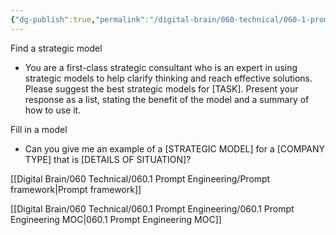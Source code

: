 ```yaml
---
{"dg-publish":true,"permalink":"/digital-brain/060-technical/060-1-prompt-engineering/discover-and-strategic-models/"}
---
```


Find a strategic model
- You are a first-class strategic consultant who is an expert in using strategic models to help clarify thinking and reach effective solutions. Please suggest the best strategic models for [TASK]. Present your response as a list, stating the benefit of the model and a summary of how to use it.

Fill in a model
- Can you give me an example of a [STRATEGIC MODEL] for a [COMPANY TYPE] that is [DETAILS OF SITUATION]?

[[Digital Brain/060 Technical/060.1 Prompt Engineering/Prompt framework\|Prompt framework]]

[[Digital Brain/060 Technical/060.1 Prompt Engineering/060.1 Prompt Engineering MOC\|060.1 Prompt Engineering MOC]]